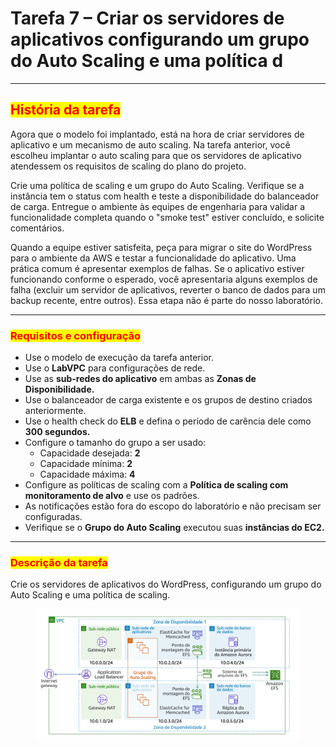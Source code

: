 # Tarefa 7 – Criar os servidores de aplicativos configurando um grupo do Auto Scaling e uma política d

***

## <mark style="color:red;">**História da tarefa**</mark>

Agora que o modelo foi implantado, está na hora de criar servidores de aplicativo e um mecanismo de auto scaling. Na tarefa anterior, você escolheu implantar o auto scaling para que os servidores de aplicativo atendessem os requisitos de scaling do plano do projeto.&#x20;

Crie uma política de scaling e um grupo do Auto Scaling. Verifique se a instância tem o status com health e teste a disponibilidade do balanceador de carga. Entregue o ambiente às equipes de engenharia para validar a funcionalidade completa quando o "smoke test" estiver concluído, e solicite comentários.&#x20;

Quando a equipe estiver satisfeita, peça para migrar o site do WordPress para o ambiente da AWS e testar a funcionalidade do aplicativo. Uma prática comum é apresentar exemplos de falhas. Se o aplicativo estiver funcionando conforme o esperado, você apresentaria alguns exemplos de falha (excluir um servidor de aplicativos, reverter o banco de dados para um backup recente, entre outros). Essa etapa não é parte do nosso laboratório.

***

### <mark style="color:red;">**Requisitos e configuração**</mark>

* Use o modelo de execução da tarefa anterior.
* Use o **LabVPC** para configurações de rede.
* Use as **sub-redes do aplicativo** em ambas as **Zonas de Disponibilidade.**
* Use o balanceador de carga existente e os grupos de destino criados anteriormente.
* Use o health check do **ELB** e defina o período de carência dele como **300 segundos.**
* Configure o tamanho do grupo a ser usado:&#x20;
  * Capacidade desejada: **2**
  * Capacidade mínima: **2**
  * Capacidade máxima: **4**
* Configure as políticas de scaling com a **Política de scaling com monitoramento de alvo** e use os padrões.
* As notificações estão fora do escopo do laboratório e não precisam ser configuradas.&#x20;
* Verifique se o **Grupo do Auto Scaling** executou suas **instâncias do EC2.**

***

### <mark style="color:red;">**Descrição da tarefa**</mark>

Crie os servidores de aplicativos do WordPress, configurando um grupo do Auto Scaling e uma política de scaling.

<figure><img src="../../.gitbook/assets/image (84).png" alt=""><figcaption></figcaption></figure>
